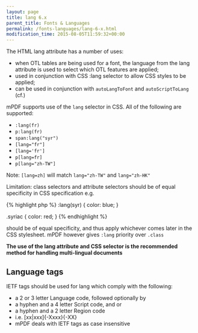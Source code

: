 ```yaml
---
layout: page
title: lang 6.x
parent_title: Fonts & Languages
permalink: /fonts-languages/lang-6-x.html
modification_time: 2015-08-05T11:59:32+00:00
---
```


<p>The HTML lang attribute has a number of uses:</p>
<ul>
<li>when OTL tables are being used for a font, the language from the lang attribute is used to select which OTL features are applied;</li>
<li>used in conjunction with CSS :lang selector to allow CSS styles to be applied;</li>
<li>can be used in conjunction with <code>autoLangToFont</code> and <code>autoScriptToLang</code> (cf.)</li>
</ul>
<p>mPDF supports use of the <code>lang</code> selector in CSS. All of the following are supported:</p>
<ul>
<li><code>:lang(fr)</code></li>
<li><code>p:lang(fr)</code></li>
<li><code>span:lang("syr")</code></li>
<li><code>[lang="fr"]</code></li>
<li><code>[lang='fr']</code></li>
<li><code>p[lang=fr]</code></li>
<li><code>p[lang="zh-TW"]</code></li>
</ul>
<p>Note: <code>[lang=zh]</code> will match <code>lang="zh-TW"</code> and <code>lang="zh-HK"</code></p>
<p>Limitation: class selectors and attribute selectors should be of equal specificity in CSS specification e.g.</p>

{% highlight php %}
:lang(syr) { color: blue; }

.syriac { color: red; }
{% endhighlight %}

<p>should be of equal specificity, and thus apply whichever comes later in the CSS stylesheet. mPDF however gives <code>:lang</code> priority over <code>.class</code></p>
<p class="manual_block"><b>The use of the lang attribute and CSS selector is the recommended method for handling multi-lingual documents</b></p>

## Language tags

<p>IETF tags should be used for lang which comply with the following:</p>
<ul>
<li>a 2 or 3 letter Language code, followed optionally by</li>
<li>a hyphen and a 4 letter Script code, and or</li>
<li>a hyphen and a 2 letter Region code</li>
<li>i.e. [xx|xxx]{-Xxxx}{-XX}</li>
<li>mPDF deals with IETF tags as case insensitive</li>
</ul>
